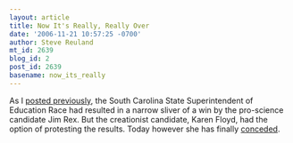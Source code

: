 ```yaml
---
layout: article
title: Now It's Really, Really Over
date: '2006-11-21 10:57:25 -0700'
author: Steve Reuland
mt_id: 2639
blog_id: 2
post_id: 2639
basename: now_its_really
---
```

As I [posted previously](/archives/2006/11/finally-south-c.html), the South Carolina State Superintendent of Education Race had resulted in a narrow sliver of a win by the pro-science candidate Jim Rex.  But the creationist candidate, Karen Floyd, had the option of protesting the results.  Today however she has finally [conceded](http://www.goupstate.com/apps/pbcs.dll/article?AID=/20061121/APN/611211980&amp;Login=1).
